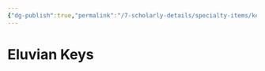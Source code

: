 ```yaml
---
{"dg-publish":true,"permalink":"/7-scholarly-details/specialty-items/key-items/artifacts/eluvian-keys/","noteIcon":""}
---
```


# Eluvian Keys
